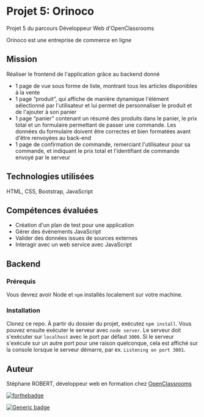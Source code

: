 # Projet 5: Orinoco

Projet 5 du parcours Développeur Web d'OpenClassrooms

Orinoco est une entreprise de commerce en ligne

## Mission

Réaliser le frontend de l'application grâce au backend donné

- 1 page de vue sous forme de liste, montrant tous les articles disponibles à la vente
- 1 page “produit”, qui affiche de manière dynamique l'élément sélectionné par l'utilisateur et lui permet de personnaliser le produit et de l'ajouter à son panier
- 1 page “panier” contenant un résumé des produits dans le panier, le prix total et un formulaire permettant de passer une commande. Les données du formulaire doivent être correctes et bien formatées avant d'être renvoyées au back-end
- 1 page de confirmation de commande, remerciant l'utilisateur pour sa commande, et indiquant le prix total et l'identifiant de commande envoyé par le serveur

## Technologies utilisées

HTML, CSS, Bootstrap, JavaScript

## Compétences évaluées

- Création d'un plan de test pour une application
- Gérer des événements JavaScript
- Valider des données issues de sources externes
- Interagir avec un web service avec JavaScript

## Backend

### Prérequis

Vous devrez avoir Node et `npm` installés localement sur votre machine.

### Installation

Clonez ce repo. À partir du dossier du projet, exécutez `npm install`. Vous pouvez ensuite exécuter le serveur avec `node server`.
Le serveur doit s'exécuter sur `localhost` avec le port par défaut `3000`. Si le serveur s'exécute sur un autre port pour une raison quelconque, cela est affiché sur la console lorsque le serveur démarre, par ex. `Listening on port 3001`.

## Auteur

Stéphane ROBERT, développeur web en formation chez [OpenClassrooms](https://openclassrooms.com/)

[![forthebadge](http://forthebadge.com/images/badges/built-with-love.svg)](http://forthebadge.com)

[![Generic badge](https://img.shields.io/badge/STATUS-SUCCESS-green)](https://shields.io/)
